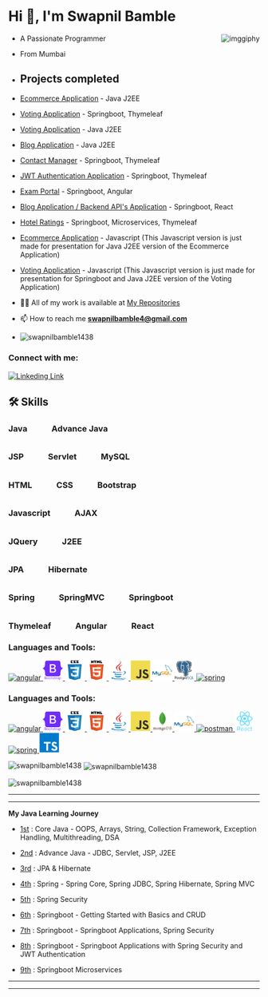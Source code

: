 

<h1>Hi 👋, I'm Swapnil Bamble</h1>                              

<img align="right"  alt="imggiphy" src="https://github.com/swapnilbamble1438/swapnilbamble1438/assets/87333390/1e27892d-7b45-49a4-88eb-0dfe6d4155a3" height="110px">

- A Passionate Programmer

- From Mumbai


- ## Projects completed 

- [Ecommerce Application](https://github.com/swapnilbamble1438/EcommerceApp) - Java J2EE

- [Voting Application](https://github.com/swapnilbamble1438/VotingApp) - Springboot, Thymeleaf

- [Voting Application](https://github.com/swapnilbamble1438/VotingAppJ2EE) - Java J2EE

- [Blog Application](https://github.com/swapnilbamble1438/GoBlog) - Java J2EE

- [Contact Manager](https://github.com/swapnilbamble1438/ContactManager) - Springboot, Thymeleaf

- [JWT Authentication Application](https://github.com/swapnilbamble1438/JWT_Authentication_with_Thymeleaf_GUI) - Springboot, Thymeleaf

-  [Exam Portal](https://github.com/swapnilbamble1438/ExamPortal) - Springboot, Angular

-  [Blog Application / Backend API's Application](https://github.com/swapnilbamble1438/BlogAppApis) - Springboot, React

- [Hotel Ratings](https://github.com/swapnilbamble1438/HotelRatings) - Springboot, Microservices, Thymeleaf

- [Ecommerce Application](https://github.com/swapnilbamble1438/EcommerceApplication) - Javascript (This Javascript version is just made for presentation for Java J2EE version of the Ecommerce Application)

- [Voting Application](https://github.com/swapnilbamble1438/VotingApplication) - Javascript (This Javascript version is just made for presentation for Springboot and Java J2EE version of the Voting Application)


- 👨‍💻 All of my work is available at [My Repositories](https://github.com/swapnilbamble1438?tab=repositories)

- 📫 How to reach me **swapnilbamble4@gmail.com**

- <p align="left"> <img src="https://komarev.com/ghpvc/?username=swapnilbamble1438&label=Profile%20views&color=0e75b6&style=flat" alt="swapnilbamble1438" /> </p>


<h3 align="left">Connect with me:</h3>
<p align="left">
<a href="https://www.linkedin.com/in/swapnil-bamble-1439951ab/" target="blank"><img align="center" src="https://raw.githubusercontent.com/rahuldkjain/github-profile-readme-generator/master/src/images/icons/Social/linked-in-alt.svg" alt="Linkeding Link" height="30" width="40" /></a>
</p>

## 🛠 Skills

<h3>  
Java &ensp;&ensp;&ensp;&ensp;&ensp; Advance Java <br><br>
  
JSP &ensp;&ensp;&ensp;&ensp;&ensp; Servlet &ensp;&ensp;&ensp;&ensp;&ensp; MySQL  <br><br> 

HTML &ensp;&ensp;&ensp;&ensp;&ensp; CSS &ensp;&ensp;&ensp;&ensp;&ensp; Bootstrap <br><br>

Javascript &ensp;&ensp;&ensp;&ensp;&ensp; AJAX  <br><br> 

JQuery &ensp;&ensp;&ensp;&ensp;&ensp; J2EE  <br><br> 

JPA &ensp;&ensp;&ensp;&ensp;&ensp; Hibernate <br><br>

Spring &ensp;&ensp;&ensp;&ensp;&ensp; SpringMVC &ensp;&ensp;&ensp;&ensp;&ensp; Springboot <br><br>

Thymeleaf  &ensp;&ensp;&ensp;&ensp;&ensp; Angular &ensp;&ensp;&ensp;&ensp;&ensp; React
</h3>


<h3 align="left">Languages and Tools:</h3>
<p align="left"> <a href="https://angular.io" target="_blank" rel="noreferrer"> <img src="https://angular.io/assets/images/logos/angular/angular.svg" alt="angular" width="40" height="40"/> </a> <a href="https://getbootstrap.com" target="_blank" rel="noreferrer"> <img src="https://raw.githubusercontent.com/devicons/devicon/master/icons/bootstrap/bootstrap-plain-wordmark.svg" alt="bootstrap" width="40" height="40"/> </a> <a href="https://www.w3schools.com/css/" target="_blank" rel="noreferrer"> <img src="https://raw.githubusercontent.com/devicons/devicon/master/icons/css3/css3-original-wordmark.svg" alt="css3" width="40" height="40"/> </a> <a href="https://www.w3.org/html/" target="_blank" rel="noreferrer"> <img src="https://raw.githubusercontent.com/devicons/devicon/master/icons/html5/html5-original-wordmark.svg" alt="html5" width="40" height="40"/> </a> <a href="https://www.java.com" target="_blank" rel="noreferrer"> <img src="https://raw.githubusercontent.com/devicons/devicon/master/icons/java/java-original.svg" alt="java" width="40" height="40"/> </a> <a href="https://developer.mozilla.org/en-US/docs/Web/JavaScript" target="_blank" rel="noreferrer"> <img src="https://raw.githubusercontent.com/devicons/devicon/master/icons/javascript/javascript-original.svg" alt="javascript" width="40" height="40"/> </a> <a href="https://www.mysql.com/" target="_blank" rel="noreferrer"> <img src="https://raw.githubusercontent.com/devicons/devicon/master/icons/mysql/mysql-original-wordmark.svg" alt="mysql" width="40" height="40"/> </a> <a href="https://www.postgresql.org" target="_blank" rel="noreferrer"> <img src="https://raw.githubusercontent.com/devicons/devicon/master/icons/postgresql/postgresql-original-wordmark.svg" alt="postgresql" width="40" height="40"/> </a> <a href="https://spring.io/" target="_blank" rel="noreferrer"> <img src="https://www.vectorlogo.zone/logos/springio/springio-icon.svg" alt="spring" width="40" height="40"/> </a> </p>



<h3 align="left">Languages and Tools:</h3>
<p align="left"> <a href="https://angular.io" target="_blank" rel="noreferrer"> <img src="https://angular.io/assets/images/logos/angular/angular.svg" alt="angular" width="40" height="40"/> </a> <a href="https://getbootstrap.com" target="_blank" rel="noreferrer"> <img src="https://raw.githubusercontent.com/devicons/devicon/master/icons/bootstrap/bootstrap-plain-wordmark.svg" alt="bootstrap" width="40" height="40"/> </a> <a href="https://www.w3schools.com/css/" target="_blank" rel="noreferrer"> <img src="https://raw.githubusercontent.com/devicons/devicon/master/icons/css3/css3-original-wordmark.svg" alt="css3" width="40" height="40"/> </a> <a href="https://www.w3.org/html/" target="_blank" rel="noreferrer"> <img src="https://raw.githubusercontent.com/devicons/devicon/master/icons/html5/html5-original-wordmark.svg" alt="html5" width="40" height="40"/> </a> <a href="https://www.java.com" target="_blank" rel="noreferrer"> <img src="https://raw.githubusercontent.com/devicons/devicon/master/icons/java/java-original.svg" alt="java" width="40" height="40"/> </a> <a href="https://developer.mozilla.org/en-US/docs/Web/JavaScript" target="_blank" rel="noreferrer"> <img src="https://raw.githubusercontent.com/devicons/devicon/master/icons/javascript/javascript-original.svg" alt="javascript" width="40" height="40"/> </a> <a href="https://www.mongodb.com/" target="_blank" rel="noreferrer"> <img src="https://raw.githubusercontent.com/devicons/devicon/master/icons/mongodb/mongodb-original-wordmark.svg" alt="mongodb" width="40" height="40"/> </a> <a href="https://www.mysql.com/" target="_blank" rel="noreferrer"> <img src="https://raw.githubusercontent.com/devicons/devicon/master/icons/mysql/mysql-original-wordmark.svg" alt="mysql" width="40" height="40"/> </a> <a href="https://postman.com" target="_blank" rel="noreferrer"> <img src="https://www.vectorlogo.zone/logos/getpostman/getpostman-icon.svg" alt="postman" width="40" height="40"/> </a> <a href="https://reactjs.org/" target="_blank" rel="noreferrer"> <img src="https://raw.githubusercontent.com/devicons/devicon/master/icons/react/react-original-wordmark.svg" alt="react" width="40" height="40"/> </a> <a href="https://spring.io/" target="_blank" rel="noreferrer"> <img src="https://www.vectorlogo.zone/logos/springio/springio-icon.svg" alt="spring" width="40" height="40"/> </a> <a href="https://www.typescriptlang.org/" target="_blank" rel="noreferrer"> <img src="https://raw.githubusercontent.com/devicons/devicon/master/icons/typescript/typescript-original.svg" alt="typescript" width="40" height="40"/> </a> </p>




<p><img align="left" src="https://github-readme-stats.vercel.app/api/top-langs?username=swapnilbamble1438&show_icons=true&locale=en&layout=compact" alt="swapnilbamble1438" /></p>

<p>&nbsp;<img align="center" src="https://github-readme-stats.vercel.app/api?username=swapnilbamble1438&show_icons=true&locale=en" alt="swapnilbamble1438" /></p>

<p><img align="center" src="https://github-readme-streak-stats.herokuapp.com/?user=swapnilbamble1438&" alt="swapnilbamble1438" /></p>

<hr><hr>
<b> My Java Learning Journey </b>

- [1st](https://github.com/swapnilbamble1438/My_Java_Learning_Journey-1) : Core Java - OOPS, Arrays, String, Collection Framework, Exception Handling, Multithreading, DSA

- [2nd](https://github.com/swapnilbamble1438/My_Java_Learning_Journey-2) : Advance Java - JDBC, Servlet, JSP, J2EE

- [3rd](https://github.com/swapnilbamble1438/My_Java_Learning_Journey-3) : JPA & Hibernate

- [4th](https://github.com/swapnilbamble1438/My_Java_Learning_Journey-4) : Spring - Spring Core, Spring JDBC, Spring Hibernate, Spring MVC

-  [5th](https://github.com/swapnilbamble1438/My_Java_Learning_Journey-5) : Spring Security

-  [6th](https://github.com/swapnilbamble1438/My_Java_Learning_Journey-6) : Springboot - Getting Started with Basics and CRUD

-  [7th](https://github.com/swapnilbamble1438/My_Java_Learning_Journey-7) : Springboot - Springboot Applications, Spring Security

-  [8th](https://github.com/swapnilbamble1438/My_Java_Learning_Journey-8) : Springboot - Springboot Applications with Spring Security and JWT Authentication

-  [9th](https://github.com/swapnilbamble1438/My_Java_Learning_Journey-9) : Springboot Microservices  



<hr><hr>
